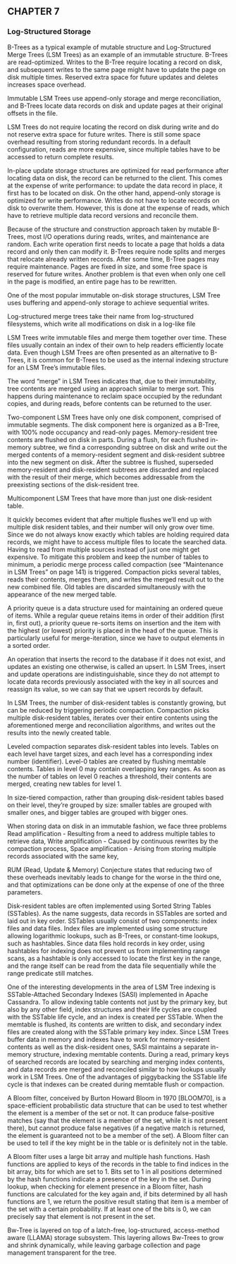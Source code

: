 
## CHAPTER 7
### Log-Structured Storage

B-Trees as a typical example of mutable structure and Log-Structured Merge Trees (LSM Trees) as an example of an immutable structure. B-Trees are read-optimized. Writes to the B-Tree require locating a record on disk, and subsequent writes to the same page might have to update the page on disk multiple times. Reserved extra space for future updates and deletes increases space overhead.

Immutable LSM Trees use append-only storage and merge reconciliation, and B-Trees locate data records on disk and update pages at their original offsets in the file.

LSM Trees do not require locating the record on disk during write and do not reserve extra space for future writes. There is still some space overhead resulting from storing redundant records. In a default configuration, reads are more expensive, since multiple tables have to be accessed to return complete results.

In-place update storage structures are optimized for read performance after locating data on disk, the record can be returned to the client. This comes at the expense of write performance: to update the data record in place, it first has to be located on disk. On the other hand, append-only storage is optimized for write performance. Writes do not have to locate records on disk to overwrite them. However, this is done at the expense of reads, which have to retrieve multiple data record versions and reconcile them.

Because of the structure and construction approach taken by mutable B-Trees, most I/O operations during reads, writes, and maintenance are random. Each write operation first needs to locate a page that holds a data record and only then can modify it. B-Trees require node splits and merges that relocate already written records. After some time, B-Tree pages may require maintenance. Pages are fixed in size, and some free space is reserved for future writes. Another problem is that even when only one cell in the page is modified, an entire page has to be rewritten.

One of the most popular immutable on-disk storage structures, LSM Tree uses buffering and append-only storage to achieve sequential writes.

Log-structured merge trees take their name from log-structured filesystems, which write all modifications on disk in a log-like file

LSM Trees write immutable files and merge them together over time. These files usually contain an index of their own to help readers efficiently locate data. Even though LSM Trees are often presented as an alternative to B-Trees, it is common for B-Trees to be used as the internal indexing structure for an LSM Tree’s immutable files.

The word “merge” in LSM Trees indicates that, due to their immutability, tree contents are merged using an approach similar to merge sort. This happens during maintenance to reclaim space occupied by the redundant copies, and during reads, before contents can be returned to the user.

Two-component LSM Trees have only one disk component, comprised of immutable segments. The disk component here is organized as a B-Tree, with 100% node occupancy and read-only pages. Memory-resident tree contents are flushed on disk in parts. During a flush, for each flushed in-memory subtree, we find a corresponding subtree on disk and write out the merged contents of a memory-resident segment and disk-resident subtree into the new segment on disk. After the subtree is flushed, superseded memory-resident and disk-resident subtrees are discarded and replaced with the result of their merge, which becomes addressable from the preexisting sections of the disk-resident tree.

Multicomponent LSM Trees that have more than just one disk-resident table. 

It quickly becomes evident that after multiple flushes we’ll end up with multiple disk resident tables, and their number will only grow over time. Since we do not always know exactly which tables are holding required data records, we might have to access multiple files to locate the searched data. Having to read from multiple sources instead of just one might get expensive. To mitigate this problem and keep the number of tables to minimum, a periodic merge process called compaction (see “Maintenance in LSM Trees” on page 141) is triggered. Compaction picks several tables, reads their contents, merges them, and writes the merged result out to the new combined file. Old tables are discarded simultaneously with the appearance of the new merged table.

A priority queue is a data structure used for maintaining an ordered queue of items. While a regular queue retains items in order of their addition (first in, first out), a priority queue re-sorts items on insertion and the item with the highest (or lowest) priority is placed in the head of the queue. This is particularly useful for merge-iteration, since we have to output elements in a sorted order.

An operation that inserts the record to the database if it does not exist, and updates an existing one otherwise, is called an upsert. In LSM Trees, insert and update operations are indistinguishable, since they do not attempt to locate data records previously associated with the key in all sources and reassign its value, so we can say that we upsert records by default.

In LSM Trees, the number of disk-resident tables is constantly growing, but can be reduced by triggering periodic compaction. Compaction picks multiple disk-resident tables, iterates over their entire contents using the aforementioned merge and reconciliation algorithms, and writes out the results into the newly created table.

Leveled compaction separates disk-resident tables into levels. Tables on each level have target sizes, and each level has a corresponding index number (identifier). Level-0 tables are created by flushing memtable contents. Tables in level 0 may contain overlapping key ranges. As soon as the number of tables on level 0 reaches a threshold, their contents are merged, creating new tables for level 1.

In size-tiered compaction, rather than grouping disk-resident tables based on their level, they’re grouped by size: smaller tables are grouped with smaller ones, and bigger tables are grouped with bigger ones.

When storing data on disk in an immutable fashion, we face three problems
Read amplification - Resulting from a need to address multiple tables to retrieve data,
Write amplification - Caused by continuous rewrites by the compaction process,
Space amplification - Arising from storing multiple records associated with the same key,

RUM (Read, Update & Memory) Conjecture states that reducing two of these overheads inevitably leads to change for the worse in the third one, and that optimizations can be done only at the expense of one of the three parameters.

Disk-resident tables are often implemented using Sorted String Tables (SSTables). As the name suggests, data records in SSTables are sorted and laid out in key order. SSTables usually consist of two components: index files and data files. Index files are implemented using some structure allowing logarithmic lookups, such as B-Trees, or constant-time lookups, such as hashtables. Since data files hold records in key order, using hashtables for indexing does not prevent us from implementing range scans, as a hashtable is only accessed to locate the first key in the range, and the range itself can be read from the data file sequentially while the range predicate still matches.

One of the interesting developments in the area of LSM Tree indexing is SSTable-Attached Secondary Indexes (SASI) implemented in Apache Cassandra. To allow indexing table contents not just by the primary key, but also by any other field, index structures and their life cycles are coupled with the SSTable life cycle, and an index is created per SSTable. When the memtable is flushed, its contents are written to disk, and secondary index files are created along with the SSTable primary key index. Since LSM Trees buffer data in memory and indexes have to work for memory-resident contents as well as the disk-resident ones, SASI maintains a separate in-memory structure, indexing memtable contents. During a read, primary keys of searched records are located by searching and merging index contents, and data records are merged and reconciled similar to how lookups usually work in LSM Trees. One of the advantages of piggybacking the SSTable life cycle is that indexes can be created during memtable flush or compaction.

A Bloom filter, conceived by Burton Howard Bloom in 1970 [BLOOM70], is a space-efficient probabilistic data structure that can be used to test whether the element is a member of the set or not. It can produce false-positive matches (say that the element is a member of the set, while it is not present there), but cannot produce false negatives (if a negative match is returned, the element is guaranteed not to be a member of the set). A Bloom filter can be used to tell if the key might be in the table or is definitely not in the table.

A Bloom filter uses a large bit array and multiple hash functions. Hash functions are applied to keys of the records in the table to find indices in the bit array, bits for which are set to 1. Bits set to 1 in all positions determined by the hash functions indicate a presence of the key in the set. During lookup, when checking for element presence in a Bloom filter, hash functions are calculated for the key again and, if bits determined by all hash functions are 1, we return the positive result stating that item is a member of the set with a certain probability. If at least one of the bits is 0, we can precisely say that element is not present in the set.

Bw-Tree is layered on top of a latch-free, log-structured, access-method aware (LLAMA) storage subsystem. This layering allows Bw-Trees to grow and shrink dynamically, while leaving garbage collection and page management transparent for the tree.

